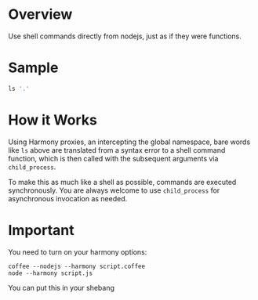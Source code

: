 # Overview #
Use shell commands directly from nodejs, just as if they were functions.

# Sample #
```coffeescript
ls '.'
```

# How it Works #
Using Harmony proxies, an intercepting the global namespace, bare words
like `ls` above are translated from a syntax error to a shell command
function, which is then called with the subsequent arguments via
`child_process`.

To make this as much like a shell as possible, commands are executed
synchronously. You are always welcome to use `child_process` for
asynchronous invocation as needed. 

# Important #
You need to turn on your harmony options:
```
coffee --nodejs --harmony script.coffee
node --harmony script.js
```

You can put this in your shebang
